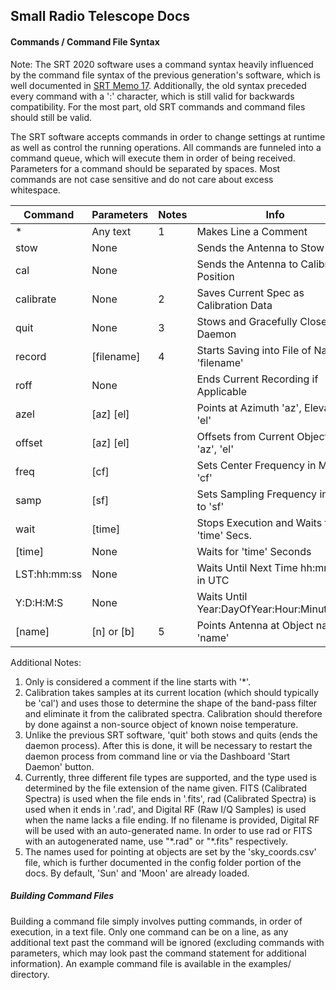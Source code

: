 ## Small Radio Telescope Docs
#### Commands / Command File Syntax

Note: The SRT 2020 software uses a command syntax heavily influenced by the command file syntax of the previous generation's software, which is well documented in [SRT Memo 17](https://www.haystack.mit.edu/wp-content/uploads/2020/07/memo_SRT_017.pdf).  Additionally, the old syntax preceded every command with a ':' character, which is still valid for backwards compatibility.  For the most part, old SRT commands and command files should still be valid.

The SRT software accepts commands in order to change settings at runtime as well as control the running operations.  All commands are funneled into a command queue, which will execute them in order of being received.  Parameters for a command should be separated by spaces.  Most commands are not case sensitive and do not care about excess whitespace.

| Command      | Parameters | Notes |Info                                        |
|--------------|------------|-------|--------------------------------------------|
| *            | Any text   | 1     | Makes Line a Comment                       |
| stow         | None       |       | Sends the Antenna to Stow                  |
| cal          | None       |       | Sends the Antenna to Calibration Position  |
| calibrate    | None       | 2     | Saves Current Spec as Calibration Data     |
| quit         | None       | 3     | Stows and Gracefully Closes Daemon         |
| record       | [filename] | 4     | Starts Saving into File of Name 'filename' |
| roff         | None       |       | Ends Current Recording if Applicable       |
| azel         | [az] [el]  |       | Points at Azimuth 'az', Elevation 'el'     |
| offset       | [az] [el]  |       | Offsets from Current Object by 'az', 'el'  |
| freq         | [cf]       |       | Sets Center Frequency in MHz to 'cf'       |
| samp         | [sf]       |       | Sets Sampling Frequency in MHz to 'sf'     |
| wait         | [time]     |       | Stops Execution and Waits for 'time' Secs. |
| [time]       | None       |       | Waits for 'time' Seconds                   |
| LST:hh:mm:ss | None       |       | Waits Until Next Time hh:mm:ss in UTC      |
| Y:D:H:M:S    | None       |       | Waits Until Year:DayOfYear:Hour:Minute:Sec |
| [name]       | [n] or [b] | 5     | Points Antenna at Object named 'name'      |

Additional Notes:
 1. Only is considered a comment if the line starts with '\*'.
 2. Calibration takes samples at its current location (which should typically be 'cal') and uses those to determine the shape of the band-pass filter and eliminate it from the calibrated spectra.  Calibration should therefore by done against a non-source object of known noise temperature.
 3. Unlike the previous SRT software, 'quit' both stows and quits (ends the daemon process).  After this is done, it will be necessary to restart the daemon process from command line or via the Dashboard 'Start Daemon' button.
 4. Currently, three different file types are supported, and the type used is determined by the file extension of the name given.  FITS (Calibrated Spectra) is used when the file ends in '.fits', rad (Calibrated Spectra) is used when it ends in '.rad', and Digital RF (Raw I/Q Samples) is used when the name lacks a file ending.  If no filename is provided, Digital RF will be used with an auto-generated name.  In order to use rad or FITS with an autogenerated name, use "\*.rad" or "\*.fits" respectively.
 5. The names used for pointing at objects are set by the 'sky_coords.csv' file, which is further documented in the config folder portion of the docs.  By default, 'Sun' and 'Moon' are already loaded.

##### Building Command Files

Building a command file simply involves putting commands, in order of execution, in a text file.  Only one command can be on a line, as any additional text past the command will be ignored (excluding commands with parameters, which may look past the command statement for additional information).  An example command file is available in the examples/ directory.
